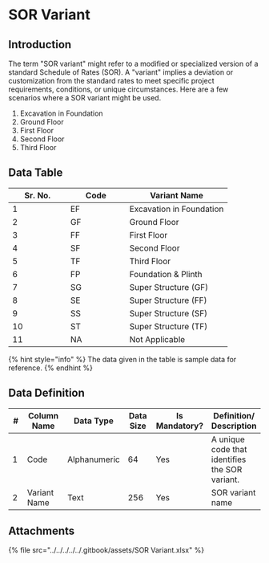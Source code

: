# SOR Variant

## Introduction

The term "SOR variant" might refer to a modified or specialized version of a standard Schedule of Rates (SOR). A "variant" implies a deviation or customization from the standard rates to meet specific project requirements, conditions, or unique circumstances. Here are a few scenarios where a SOR variant might be used.

1. Excavation in Foundation&#x20;
2. Ground Floor&#x20;
3. First Floor&#x20;
4. Second Floor&#x20;
5. Third Floor

## Data Table

<table><thead><tr><th width="100">Sr. No.</th><th width="102">Code</th><th>Variant Name</th></tr></thead><tbody><tr><td>1</td><td>EF</td><td>Excavation in Foundation</td></tr><tr><td>2</td><td>GF</td><td>Ground Floor</td></tr><tr><td>3</td><td>FF</td><td>First Floor</td></tr><tr><td>4</td><td>SF</td><td>Second Floor</td></tr><tr><td>5</td><td>TF</td><td>Third Floor</td></tr><tr><td>6</td><td>FP</td><td>Foundation &#x26; Plinth</td></tr><tr><td>7</td><td>SG</td><td>Super Structure (GF)</td></tr><tr><td>8</td><td>SE</td><td>Super Structure (FF)</td></tr><tr><td>9</td><td>SS</td><td>Super Structure (SF)</td></tr><tr><td>10</td><td>ST</td><td>Super Structure (TF)</td></tr><tr><td>11</td><td>NA</td><td>Not Applicable</td></tr></tbody></table>

{% hint style="info" %}
The data given in the table is sample data for reference.
{% endhint %}

## Data Definition

<table><thead><tr><th width="71">#</th><th width="141">Column Name</th><th width="103">Data Type</th><th width="117">Data Size</th><th width="101">Is Mandatory?</th><th>Definition/ Description</th></tr></thead><tbody><tr><td>1</td><td>Code</td><td>Alphanumeric</td><td>64</td><td>Yes</td><td>A unique code that identifies the SOR variant.</td></tr><tr><td>2</td><td>Variant Name</td><td>Text</td><td>256</td><td>Yes</td><td>SOR variant name</td></tr></tbody></table>

## Attachments

{% file src="../../../../../.gitbook/assets/SOR Variant.xlsx" %}
